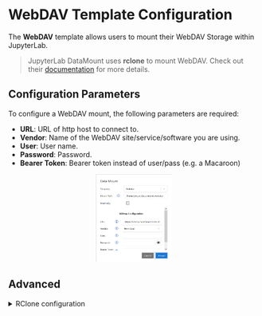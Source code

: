 # WebDAV Template Configuration

The **WebDAV** template allows users to mount their WebDAV Storage within JupyterLab.

> JupyterLab DataMount uses **rclone** to mount WebDAV. Check out their [documentation](https://rclone.org/webdav/) for more details.

## Configuration Parameters

To configure a WebDAV mount, the following parameters are required:

- **URL**: URL of http host to connect to.
- **Vendor**: Name of the WebDAV site/service/software you are using.
- **User**: User name.
- **Password**: Password.
- **Bearer Token**: Bearer token instead of user/pass (e.g. a Macaroon)

<div style="text-align: center;">
  <img src="/images/webdav.png" alt="WebDAV" style="width: 30%;">
</div>

## Advanced

<details>
  <summary>RClone configuration</summary>
  <br>
  The following configuration is used to mount WebDAV with rclone:<br>
  webdav.config:<br>
  ```yaml
  [webdav]
  type = webdav
  url = _url_
  vendor = _vendor_
  user = _user_
  pass = _password_ # will be obscured during config creation
  bearer_token = _bearer_token_ # optional
  <br>
  Mounted via <br>
  ```bash
  rclone mount --config webdav.config webdav:/ _path_ --vfs-cache-max-size=10G --vfs-read-chunk-size=64M --vfs-cache-mode=writes --allow-other --uid=1000 --gid=100
  ```
  <br>
</details>
